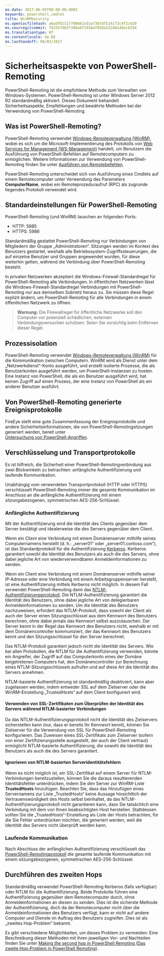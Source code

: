 ```yaml
---
ms.date: 2017-06-05T00:00:00.000Z
keywords: powershell,cmdlet
title: WinRMSecurity
ms.openlocfilehash: a6adf61517708661e31a7387df5141f3c4f2c020
ms.sourcegitcommit: 74255f0b5f386a072458af058a15240140acb294
ms.translationtype: HT
ms.contentlocale: de-DE
ms.lasthandoff: 08/03/2017
---
```

# <a name="powershell-remoting-security-considerations"></a>Sicherheitsaspekte von PowerShell-Remoting

PowerShell-Remoting ist die empfohlene Methode zum Verwalten von Windows-Systemen. PowerShell-Remoting ist unter Windows Server 2012 R2 standardmäßig aktiviert. Dieses Dokument behandelt Sicherheitsaspekte, Empfehlungen und bewährte Methoden bei der Verwendung von PowerShell-Remoting.

## <a name="what-is-powershell-remoting"></a>Was ist PowerShell-Remoting?

PowerShell-Remoting verwendet [Windows-Remoteverwaltung (WinRM)](https://msdn.microsoft.com/en-us/library/windows/desktop/aa384426.aspx), wobei es sich um die Microsoft-Implementierung des Protokolls von [Web Services for Management (WS-Management)](http://www.dmtf.org/sites/default/files/standards/documents/DSP0226_1.2.0.pdf) handelt, um Benutzern die Ausführung von PowerShell-Befehlen auf Remotecomputern zu ermöglichen. Weitere Informationen zur Verwendung von PowerShell-Remoting finden Sie unter [Ausführen von Remotebefehlen](https://technet.microsoft.com/en-us/library/dd819505.aspx).

PowerShell-Remoting unterscheidet sich von Ausführung eines Cmdlets auf einem Remotecomputer unter Verwendung des Parameters **ComputerName**, wobei ein Remoteprozeduraufruf (RPC) als zugrunde liegendes Protokoll verwendet wird.

##  <a name="powershell-remoting-default-settings"></a>Standardeinstellungen für PowerShell-Remoting

PowerShell-Remoting (und WinRM) lauschen an folgenden Ports:

- HTTP: 5985
- HTTPS: 5986

Standardmäßig gestattet PowerShell-Remoting nur Verbindungen von Mitgliedern der Gruppe „Administratoren“. Sitzungen werden im Kontext des Benutzers gestartet, weshalb alle Betriebssystem-Zugriffssteuerungen, die auf einzelne Benutzer und Gruppen angewendet wurden, für diese weiterhin gelten, während die Verbindung über PowerShell-Remoting besteht.

In privaten Netzwerken akzeptiert die Windows-Firewall-Standardregel für PowerShell-Remoting alle Verbindungen. In öffentlichen Netzwerken lässt die Windows-Firewall-Standardregel Verbindungen mit PowerShell-Remoting nur aus demselben Subnetz heraus zu. Sie müssen diese Regel explizit ändern, um PowerShell-Remoting für alle Verbindungen in einem öffentlichen Netzwerk zu öffnen.

>**Warnung:** Die Firewallregel für öffentliche Netzwerke soll den Computer vor potenziell schädlichen, externen Verbindungsversuchen schützen. Seien Sie vorsichtig beim Entfernen dieser Regel.

## <a name="process-isolation"></a>Prozessisolation

PowerShell-Remoting verwendet [Windows-Remoteverwaltung (WinRM)](https://msdn.microsoft.com/en-us/library/windows/desktop/aa384426) für die Kommunikation zwischen Computern. WinRM wird als Dienst unter dem „Netzwerkdienst“-Konto ausgeführt, und erstellt isolierte Prozesse, die als Benutzerkonten ausgeführt werden, um PowerShell-Instanzen zu hosten. Eine Instanz von PowerShell, die als ein Benutzer ausgeführt wird, hat keinen Zugriff auf einen Prozess, der eine Instanz von PowerShell als ein anderer Benutzer ausführt.

## <a name="event-logs-generated-by-powershell-remoting"></a>Von PowerShell-Remoting generierte Ereignisprotokolle

FireEye stellt eine gute Zusammenfassung der Ereignisprotokolle und andere Sicherheitsinformationen, die von PowerShell-Remotingsitzungen generiert werden, bereit unter  
[Untersuchung von PowerShell-Angriffen](https://www.fireeye.com/content/dam/fireeye-www/global/en/solutions/pdfs/wp-lazanciyan-investigating-powershell-attacks.pdf).

## <a name="encryption-and-transport-protocols"></a>Verschlüsselung und Transportprotokolle

Es ist hilfreich, die Sicherheit einer PowerShell-Remotingverbindung aus zwei Blickwinkeln zu betrachten: anfängliche Authentifizierung und laufende Kommunikation. 

Unabhängig vom verwendeten Transportprotokoll (HTTP oder HTTPS) verschlüsselt PowerShell-Remoting immer die gesamte Kommunikation im Anschluss an die anfängliche Authentifizierung mit einem sitzungsbezogenen, symmetrischen AES-256-Schlüssel.
    
### <a name="initial-authentication"></a>Anfängliche Authentifizierung

Mit der Authentifizierung wird die Identität des Clients gegenüber dem Server bestätigt und idealerweise die des Servers gegenüber dem Client.
    
Wenn ein Client eine Verbindung mit einem Domänenserver mithilfe seines Computernamens herstellt (d. h.: „server01“ oder „server01.contoso.com“), ist das Standardprotokoll für die Authentifizierung [Kerberos](https://msdn.microsoft.com/en-us/library/windows/desktop/aa378747.aspx).
Kerberos garantiert sowohl die Identität des Benutzers als auch die des Servers, ohne dabei jegliche Art von wiederverwendbaren Anmeldeinformationen zu senden.

Wenn ein Client eine Verbindung mit einem Domänenserver mithilfe seiner IP-Adresse oder eine Verbindung mit einem Arbeitsgruppenserver herstellt, ist eine Authentifizierung mittels Kerberos nicht möglich. In diesem Fall verwendet PowerShell-Remoting dann das [NTLM-Authentifizierungsprotokoll](https://msdn.microsoft.com/en-us/library/windows/desktop/aa378749.aspx). Die NTLM-Authentifizierung garantiert die Identität des Benutzers, ohne dabei jegliche Art von delegierbaren Anmeldeinformationen zu senden. Um die Identität des Benutzers nachzuweisen, erfordert das NTLM-Protokoll, dass sowohl der Client als auch der Server einen Sitzungsschlüssel aus dem Kennwort des Benutzers berechnen, ohne dabei jemals das Kennwort selbst auszutauschen. Der Server kennt in der Regel das Kennwort des Benutzers nicht, weshalb er mit dem Domänencontroller kommuniziert, der das Kennwort des Benutzers kennt und den Sitzungsschlüssel für den Server berechnet. 
      
Das NTLM-Protokoll garantiert jedoch nicht die Identität des Servers. Wie bei allen Protokollen, die NTLM für die Authentifizierung verwenden, könnte ein Angreifer, der Zugriff auf das Computerkonto eines der Domäne beigetretenen Computers hat, den Domänencontroller zur Berechnung eines NTLM-Sitzungsschlüssels aufrufen und auf diese Art die Identität des Servers annehmen.

NTLM-basierte Authentifizierung ist standardmäßig deaktiviert, kann aber zugelassen werden, indem entweder SSL auf dem Zielserver oder die WinRM-Einstellung „TrustedHosts“ auf dem Client konfiguriert wird.
    
#### <a name="using-ssl-certificates-to-validate-server-identity-during-ntlm-based-connections"></a>Verwenden von SSL-Zertifikaten zum Überprüfen der Identität des Servers während NTLM-basierter Verbindungen

Da das NTLM-Authentifizierungsprotokoll nicht die Identität des Zielservers sicherstellen kann (nur, dass er bereits Ihr Kennwort kennt), können Sie Zielserver für die Verwendung von SSL für PowerShell-Remoting konfigurieren. Das Zuweisen eines SSL-Zertifikats zum Zielserver (sofern von einer Zertifizierungsstelle ausgestellt, der auch der Client vertraut) ermöglicht NTLM-basierte Authentifizierung, die sowohl die Identität des Benutzers als auch die des Servers garantiert.
    
#### <a name="ignoring-ntlm-based-server-identity-errors"></a>Ignorieren von NTLM-basierten Serveridentitätsfehlern
      
Wenn es nicht möglich ist, ein SSL-Zertifikat auf einem Server für NTLM-Verbindungen bereitzustellen, können Sie die daraus resultierenden Identitätsfehler unterdrücken, indem Sie den Server zur WinRM-Liste **TrustedHosts** hinzufügen. Beachten Sie, dass das Hinzufügen eines Servernamens zur Liste „TrustedHosts“ keine Aussage hinsichtlich der Vertrauenswürdigkeit des Hosts selbst beinhaltet, da das NTLM-Authentifizierungsprotokoll nicht garantieren kann, dass Sie tatsächlich eine Verbindung mit dem von Ihnen beabsichtigten Host herstellen.
Stattdessen sollten Sie die „TrustedHosts“-Einstellung als Liste der Hosts betrachten, für die Sie Fehler unterdrücken möchten, die generiert werden, weil die Identität des Servers nicht überprüft werden kann.
    
    
### <a name="ongoing-communication"></a>Laufende Kommunikation

Nach Abschluss der anfänglichen Authentifizierung verschlüsselt das [PowerShell-Remotingprotokoll](https://msdn.microsoft.com/en-us/library/dd357801.aspx) die gesamte laufende Kommunikation mit einem sitzungsbezogenen, symmetrischen AES-256-Schlüssel.  


## <a name="making-the-second-hop"></a>Durchführen des zweiten Hops

Standardmäßig verwendet PowerShell-Remoting Kerberos (falls verfügbar) oder NTLM für die Authentifizierung. Beide Protokolle führen eine Authentifizierung gegenüber dem Remotecomputer durch, ohne Anmeldeinformationen an diesen zu senden.
Dies ist die sicherste Methode der Authentifizierung, doch da der Remotecomputer nicht über die Anmeldeinformationen des Benutzers verfügt, kann er nicht auf andere Computer und Dienste im Auftrag des Benutzers zugreifen. Dies ist als „zweites Hop-Problem“ bekannt.

Es gibt verschiedene Möglichkeiten, um dieses Problem zu vermeiden: Eine Beschreibung dieser Methoden mit ihren jeweiligen Vor- und Nachteilen finden Sie unter [Making the second hop in PowerShell Remoting (Das zweite Hop-Problem in PowerShell Remoting)](PS-remoting-second-hop.md).










